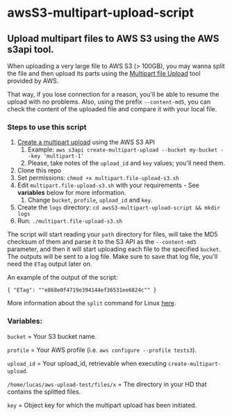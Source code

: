 # awsS3-multipart-upload-script
## Upload multipart files to AWS S3 using the AWS s3api tool.

When uploading a very large file to AWS S3 (> 100GB), you may wanna split the file and then upload its parts using the [Multipart file Upload](https://docs.aws.amazon.com/cli/latest/reference/s3api/upload-part.html) tool provided by AWS.

That way, if you lose connection for a reason, you'll be able to resume the upload with no problems. Also, using the prefix `--content-md5`, you can check the content of the uploaded file and compare it with your local file.

### Steps to use this script

1. [Create a multipart upload](https://docs.aws.amazon.com/cli/latest/reference/s3api/create-multipart-upload.html) using the AWS S3 API
	1. Example: `aws s3api create-multipart-upload --bucket my-bucket --key 'multipart-1'`
	2. Please, take notes of the `upload_id` and `key` values; you'll need them.
2. Clone this repo
3. Set permissions: `chmod +x multipart.file-upload-s3.sh`
4. Edit `multipart.file-upload-s3.sh` with your requirements - See **variables** below for more information.
	1. Change `bucket`, `profile`, `upload_id` and `key`.
5. Create the `logs` directory: `cd awsS3-multipart-upload-script && mkdir logs`
6. Run: `./multipart.file-upload-s3.sh`

The script will start reading your `path` directory for files, will take the MD5 checksum of them and parse it to the S3 API as the `--content-md5` parameter, and then it will start uploading each file to the specified `bucket`.
The outputs will be sent to a log file.
Make sure to save that log file, you'll need the `ETag` output later on.

An example of the output of the script:

<code>{
    "ETag": "\"e868e0f4719e394144ef36531ee6824c\""
}</code>

More information about the `split` command for Linux [here](https://www.linuxtechi.com/split-command-examples-for-linux-unix/).

### **Variables:**

`bucket` = Your S3 bucket name.

`profile` = Your AWS profile (i.e. `aws configure --profile tests3`).

`upload_id` = Your upload_id, retrievable when executing `create-multipart-upload`.

`/home/lucas/aws-upload-test/files/x` = The directory in your HD that contains the splitted files.

`key` = Object key for which the multipart upload has been initiated.